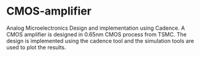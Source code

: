 # CMOS-amplifier

Analog Microelectronics Design and implementation using Cadence.
A CMOS amplifier is designed in 0.65nm CMOS process from TSMC. 
The design is implemented using the cadence tool and the simulation tools are used to plot the results.

